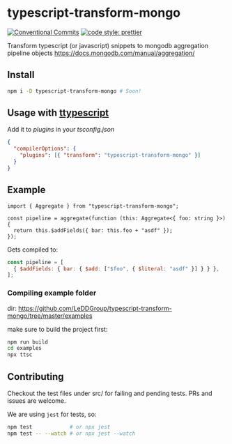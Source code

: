 # typescript-transform-mongo

[![Conventional Commits](https://img.shields.io/badge/Conventional%20Commits-1.0.0-yellow.svg)](https://conventionalcommits.org)
[![code style: prettier](https://img.shields.io/badge/code_style-prettier-ff69b4.svg?style=flat-square)](https://github.com/prettier/prettier)

Transform typescript (or javascript) snippets to mongodb aggregation pipeline objects https://docs.mongodb.com/manual/aggregation/

## Install

```sh
npm i -D typescript-transform-mongo # Soon!
```

## Usage with [ttypescript](https://github.com/cevek/ttypescript/)

Add it to _plugins_ in your _tsconfig.json_

```json
{
  "compilerOptions": {
    "plugins": [{ "transform": "typescript-transform-mongo" }]
  }
}
```

## Example

```tsx
import { Aggregate } from "typescript-transform-mongo";

const pipeline = aggregate(function (this: Aggregate<{ foo: string }>) {
  return this.$addFields({ bar: this.foo + "asdf" });
});
```

Gets compiled to:

```js
const pipeline = [
  { $addFields: { bar: { $add: ["$foo", { $literal: "asdf" }] } } },
];
```

### Compiling example folder

dir: https://github.com/LeDDGroup/typescript-transform-mongo/tree/master/examples

make sure to build the project first:

``` sh
npm run build
cd examples
npx ttsc
```


## Contributing

Checkout the test files under src/ for failing and pending tests. PRs and issues are welcome.

We are using `jest` for tests, so:

``` sh
npm test            # or npx jest
npm test -- --watch # or npx jest --watch
```

